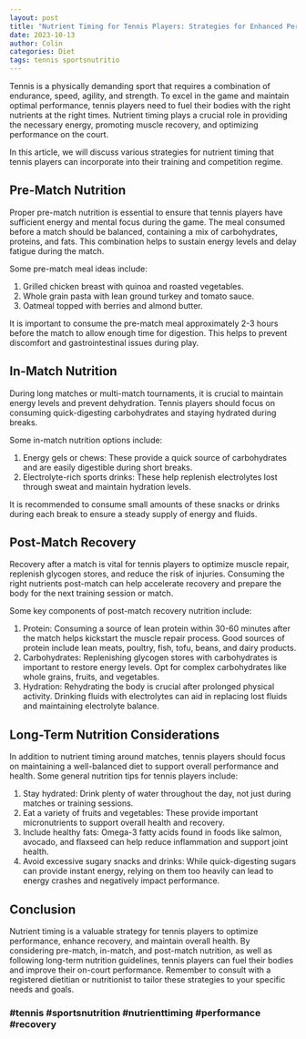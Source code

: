 ```yaml
---
layout: post
title: "Nutrient Timing for Tennis Players: Strategies for Enhanced Performance"
date: 2023-10-13
author: Colin
categories: Diet
tags: tennis sportsnutritio
---
```


Tennis is a physically demanding sport that requires a combination of endurance, speed, agility, and strength. To excel in the game and maintain optimal performance, tennis players need to fuel their bodies with the right nutrients at the right times. Nutrient timing plays a crucial role in providing the necessary energy, promoting muscle recovery, and optimizing performance on the court.

In this article, we will discuss various strategies for nutrient timing that tennis players can incorporate into their training and competition regime.

## Pre-Match Nutrition

Proper pre-match nutrition is essential to ensure that tennis players have sufficient energy and mental focus during the game. The meal consumed before a match should be balanced, containing a mix of carbohydrates, proteins, and fats. This combination helps to sustain energy levels and delay fatigue during the match.

Some pre-match meal ideas include:

1. Grilled chicken breast with quinoa and roasted vegetables.
2. Whole grain pasta with lean ground turkey and tomato sauce.
3. Oatmeal topped with berries and almond butter.

It is important to consume the pre-match meal approximately 2-3 hours before the match to allow enough time for digestion. This helps to prevent discomfort and gastrointestinal issues during play.

## In-Match Nutrition

During long matches or multi-match tournaments, it is crucial to maintain energy levels and prevent dehydration. Tennis players should focus on consuming quick-digesting carbohydrates and staying hydrated during breaks.

Some in-match nutrition options include:

1. Energy gels or chews: These provide a quick source of carbohydrates and are easily digestible during short breaks.
2. Electrolyte-rich sports drinks: These help replenish electrolytes lost through sweat and maintain hydration levels.

It is recommended to consume small amounts of these snacks or drinks during each break to ensure a steady supply of energy and fluids.

## Post-Match Recovery

Recovery after a match is vital for tennis players to optimize muscle repair, replenish glycogen stores, and reduce the risk of injuries. Consuming the right nutrients post-match can help accelerate recovery and prepare the body for the next training session or match.

Some key components of post-match recovery nutrition include:

1. Protein: Consuming a source of lean protein within 30-60 minutes after the match helps kickstart the muscle repair process. Good sources of protein include lean meats, poultry, fish, tofu, beans, and dairy products.
2. Carbohydrates: Replenishing glycogen stores with carbohydrates is important to restore energy levels. Opt for complex carbohydrates like whole grains, fruits, and vegetables.
3. Hydration: Rehydrating the body is crucial after prolonged physical activity. Drinking fluids with electrolytes can aid in replacing lost fluids and maintaining electrolyte balance.

## Long-Term Nutrition Considerations

In addition to nutrient timing around matches, tennis players should focus on maintaining a well-balanced diet to support overall performance and health. Some general nutrition tips for tennis players include:

1. Stay hydrated: Drink plenty of water throughout the day, not just during matches or training sessions.
2. Eat a variety of fruits and vegetables: These provide important micronutrients to support overall health and recovery.
3. Include healthy fats: Omega-3 fatty acids found in foods like salmon, avocado, and flaxseed can help reduce inflammation and support joint health.
4. Avoid excessive sugary snacks and drinks: While quick-digesting sugars can provide instant energy, relying on them too heavily can lead to energy crashes and negatively impact performance.

## Conclusion

Nutrient timing is a valuable strategy for tennis players to optimize performance, enhance recovery, and maintain overall health. By considering pre-match, in-match, and post-match nutrition, as well as following long-term nutrition guidelines, tennis players can fuel their bodies and improve their on-court performance. Remember to consult with a registered dietitian or nutritionist to tailor these strategies to your specific needs and goals.

### #tennis #sportsnutrition #nutrienttiming #performance #recovery